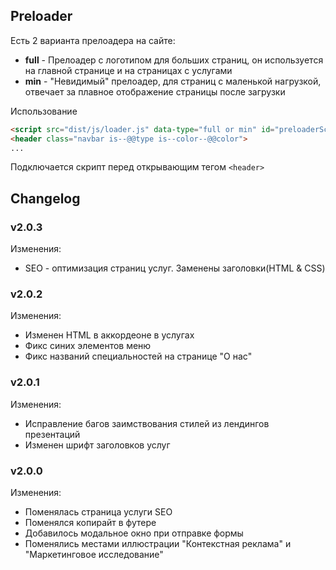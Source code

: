 ## Preloader

Есть 2 варианта прелоадера на сайте:
- **full** - Прелоадер с логотипом для больших страниц, он используется на главной странице и на страницах с услугами
- **min** - "Невидимый" прелоадер, для страниц с маленькой нагрузкой, отвечает за плавное отображение страницы после загрузки

Использование

```html
<script src="dist/js/loader.js" data-type="full or min" id="preloaderScript"></script>
<header class="navbar is--@@type is--color--@@color">
...
```

Подключается скрипт перед открывающим тегом `<header>`

## Changelog

### v2.0.3

Изменения:
- SEO - оптимизация страниц услуг. Заменены заголовки(HTML & CSS)

### v2.0.2

Изменения:
- Изменен HTML в аккордеоне в услугах
- Фикс синих элементов меню
- Фикс названий специальностей на странице "О нас"

### v2.0.1

Изменения:
- Исправление багов заимствования стилей из лендингов презентаций
- Изменен шрифт заголовков услуг

### v2.0.0

Изменения:
- Поменялась страница услуги SEO
- Поменялся копирайт в футере
- Добавилось модальное окно при отправке формы
- Поменялись местами иллюстрации "Контекстная реклама" и "Маркетинговое исследование"